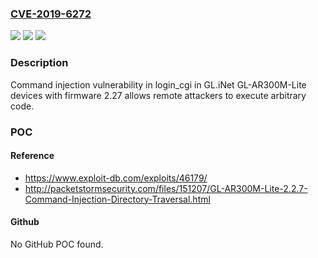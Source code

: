 ### [CVE-2019-6272](https://cve.mitre.org/cgi-bin/cvename.cgi?name=CVE-2019-6272)
![](https://img.shields.io/static/v1?label=Product&message=n%2Fa&color=blue)
![](https://img.shields.io/static/v1?label=Version&message=n%2Fa&color=blue)
![](https://img.shields.io/static/v1?label=Vulnerability&message=n%2Fa&color=brighgreen)

### Description

Command injection vulnerability in login_cgi in GL.iNet GL-AR300M-Lite devices with firmware 2.27 allows remote attackers to execute arbitrary code.

### POC

#### Reference
- https://www.exploit-db.com/exploits/46179/
- http://packetstormsecurity.com/files/151207/GL-AR300M-Lite-2.2.7-Command-Injection-Directory-Traversal.html

#### Github
No GitHub POC found.


